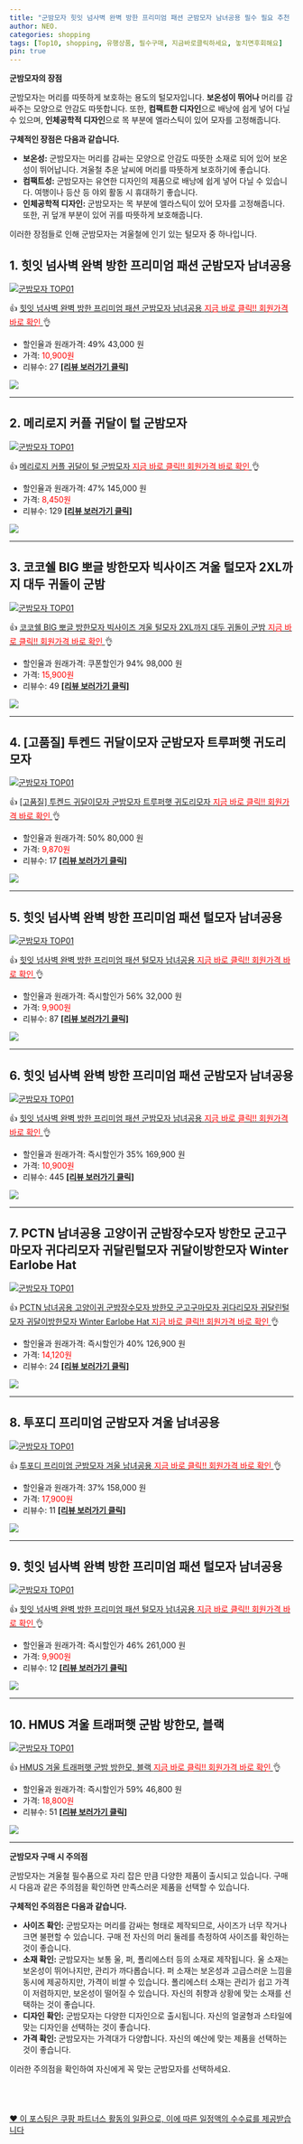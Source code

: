 ```yaml
---
title: "군밤모자 힛잇 넘사벽 완벽 방한 프리미엄 패션 군밤모자 남녀공용 필수 필요 추천 제품 비교 최저 가격 비교 장점 구매 후기 구매평"
author: NEO.
categories: shopping
tags: [Top10, shopping, 유행상품, 필수구매, 지금바로클릭하세요, 놓치면후회해요]
pin: true
---
```

**군밤모자의 장점**

군밤모자는 머리를 따뜻하게 보호하는 용도의 털모자입니다. **보온성이 뛰어나** 머리를 감싸주는 모양으로 안감도 따뜻합니다. 또한, **컴팩트한 디자인**으로 배낭에 쉽게 넣어 다닐 수 있으며, **인체공학적 디자인**으로 목 부분에 엘라스틱이 있어 모자를 고정해줍니다.

**구체적인 장점은 다음과 같습니다.**

* **보온성:** 군밤모자는 머리를 감싸는 모양으로 안감도 따뜻한 소재로 되어 있어 보온성이 뛰어납니다. 겨울철 추운 날씨에 머리를 따뜻하게 보호하기에 좋습니다.
* **컴팩트성:** 군밤모자는 유연한 디자인의 제품으로 배낭에 쉽게 넣어 다닐 수 있습니다. 여행이나 등산 등 야외 활동 시 휴대하기 좋습니다.
* **인체공학적 디자인:** 군밤모자는 목 부분에 엘라스틱이 있어 모자를 고정해줍니다. 또한, 귀 덮개 부분이 있어 귀를 따뜻하게 보호해줍니다.

이러한 장점들로 인해 군밤모자는 겨울철에 인기 있는 털모자 중 하나입니다.

   

## 1. 힛잇 넘사벽 완벽 방한 프리미엄 패션 군밤모자 남녀공용

[![군밤모자 TOP01](https://thumbnail9.coupangcdn.com/thumbnails/remote/490x490ex/image/retail/images/2689787578031450-a5a280c1-2c44-4e43-adf6-ed33399b984b.jpg)](https://link.coupang.com/re/AFFSDP?lptag=AF3617701&subid=GithubCoopas&pageKey=7605753834&traceid=V0-153&itemId=20130892200&vendorItemId=87224903642)


👍 [힛잇 넘사벽 완벽 방한 프리미엄 패션 군밤모자 남녀공용 <font color=red> 지금 바로 클릭!! 회원가격 바로 확인 </font> ](https://link.coupang.com/re/AFFSDP?lptag=AF3617701&subid=GithubCoopas&pageKey=7605753834&traceid=V0-153&itemId=20130892200&vendorItemId=87224903642) 👌 


- 할인율과 원래가격: 49%  43,000   원
- 가격: <span style='color:red'>10,900원</span>
- 리뷰수: 27  [**[리뷰 보러가기 클릭]**](https://link.coupang.com/re/AFFSDP?lptag=AF3617701&subid=GithubCoopas&pageKey=7605753834&traceid=V0-153&itemId=20130892200&vendorItemId=87224903642)

[![](/discount_price.png)](https://link.coupang.com/re/AFFSDP?lptag=AF3617701&subid=GithubCoopas&pageKey=7605753834&traceid=V0-153&itemId=20130892200&vendorItemId=87224903642)

---


   

## 2. 메리로지 커플 귀달이 털 군밤모자

[![군밤모자 TOP01](https://thumbnail7.coupangcdn.com/thumbnails/remote/490x490ex/image/rs_quotation_api/dgjo1mtj/08b85c51c38c4a1989d336278c739944.jpg)](https://link.coupang.com/re/AFFSDP?lptag=AF3617701&subid=GithubCoopas&pageKey=7643295305&traceid=V0-153&itemId=20315991469&vendorItemId=87401583085)


👍 [메리로지 커플 귀달이 털 군밤모자 <font color=red> 지금 바로 클릭!! 회원가격 바로 확인 </font> ](https://link.coupang.com/re/AFFSDP?lptag=AF3617701&subid=GithubCoopas&pageKey=7643295305&traceid=V0-153&itemId=20315991469&vendorItemId=87401583085) 👌 


- 할인율과 원래가격: 47%  145,000   원
- 가격: <span style='color:red'>8,450원</span>
- 리뷰수: 129  [**[리뷰 보러가기 클릭]**](https://link.coupang.com/re/AFFSDP?lptag=AF3617701&subid=GithubCoopas&pageKey=7643295305&traceid=V0-153&itemId=20315991469&vendorItemId=87401583085)

[![](/discount_price.png)](https://link.coupang.com/re/AFFSDP?lptag=AF3617701&subid=GithubCoopas&pageKey=7643295305&traceid=V0-153&itemId=20315991469&vendorItemId=87401583085)

---


   

## 3. 코코쉘 BIG 뽀글 방한모자 빅사이즈 겨울 털모자 2XL까지 대두 귀돌이 군밤

[![군밤모자 TOP01](https://thumbnail8.coupangcdn.com/thumbnails/remote/490x490ex/image/vendor_inventory/bb6d/fe8b101fbeec3cb3a2c5869f7972c1b1511ac763ae6585775b2d39677c82.jpg)](https://link.coupang.com/re/AFFSDP?lptag=AF3617701&subid=GithubCoopas&pageKey=7686906866&traceid=V0-153&itemId=20545426291&vendorItemId=87621896119)


👍 [코코쉘 BIG 뽀글 방한모자 빅사이즈 겨울 털모자 2XL까지 대두 귀돌이 군밤 <font color=red> 지금 바로 클릭!! 회원가격 바로 확인 </font> ](https://link.coupang.com/re/AFFSDP?lptag=AF3617701&subid=GithubCoopas&pageKey=7686906866&traceid=V0-153&itemId=20545426291&vendorItemId=87621896119) 👌 


- 할인율과 원래가격: 쿠폰할인가 94%  98,000   원
- 가격: <span style='color:red'>15,900원</span>
- 리뷰수: 49  [**[리뷰 보러가기 클릭]**](https://link.coupang.com/re/AFFSDP?lptag=AF3617701&subid=GithubCoopas&pageKey=7686906866&traceid=V0-153&itemId=20545426291&vendorItemId=87621896119)

[![](/discount_price.png)](https://link.coupang.com/re/AFFSDP?lptag=AF3617701&subid=GithubCoopas&pageKey=7686906866&traceid=V0-153&itemId=20545426291&vendorItemId=87621896119)

---


   

## 4. [고품질] 투켄드 귀달이모자 군밤모자 트루퍼햇 귀도리모자

[![군밤모자 TOP01](https://thumbnail10.coupangcdn.com/thumbnails/remote/490x490ex/image/vendor_inventory/5b8f/ef37367f129ac8b963df27e496a0213b49101ba3f26c10df93a5ffcd5608.jpg)](https://link.coupang.com/re/AFFSDP?lptag=AF3617701&subid=GithubCoopas&pageKey=7665521265&traceid=V0-153&itemId=20433680516&vendorItemId=88062537341)


👍 [[고품질] 투켄드 귀달이모자 군밤모자 트루퍼햇 귀도리모자 <font color=red> 지금 바로 클릭!! 회원가격 바로 확인 </font> ](https://link.coupang.com/re/AFFSDP?lptag=AF3617701&subid=GithubCoopas&pageKey=7665521265&traceid=V0-153&itemId=20433680516&vendorItemId=88062537341) 👌 


- 할인율과 원래가격: 50%  80,000   원
- 가격: <span style='color:red'>9,870원</span>
- 리뷰수: 17  [**[리뷰 보러가기 클릭]**](https://link.coupang.com/re/AFFSDP?lptag=AF3617701&subid=GithubCoopas&pageKey=7665521265&traceid=V0-153&itemId=20433680516&vendorItemId=88062537341)

[![](/discount_price.png)](https://link.coupang.com/re/AFFSDP?lptag=AF3617701&subid=GithubCoopas&pageKey=7665521265&traceid=V0-153&itemId=20433680516&vendorItemId=88062537341)

---


   

## 5. 힛잇 넘사벽 완벽 방한 프리미엄 패션 털모자 남녀공용

[![군밤모자 TOP01](https://thumbnail8.coupangcdn.com/thumbnails/remote/490x490ex/image/retail/images/2711788899480029-aa6d00ad-827a-4ef8-b169-a5738ad6c3be.jpg)](https://link.coupang.com/re/AFFSDP?lptag=AF3617701&subid=GithubCoopas&pageKey=7605854381&traceid=V0-153&itemId=20131362022&vendorItemId=87225360359)


👍 [힛잇 넘사벽 완벽 방한 프리미엄 패션 털모자 남녀공용 <font color=red> 지금 바로 클릭!! 회원가격 바로 확인 </font> ](https://link.coupang.com/re/AFFSDP?lptag=AF3617701&subid=GithubCoopas&pageKey=7605854381&traceid=V0-153&itemId=20131362022&vendorItemId=87225360359) 👌 


- 할인율과 원래가격: 즉시할인가 56%  32,000   원
- 가격: <span style='color:red'>9,900원</span>
- 리뷰수: 87  [**[리뷰 보러가기 클릭]**](https://link.coupang.com/re/AFFSDP?lptag=AF3617701&subid=GithubCoopas&pageKey=7605854381&traceid=V0-153&itemId=20131362022&vendorItemId=87225360359)

[![](/discount_price.png)](https://link.coupang.com/re/AFFSDP?lptag=AF3617701&subid=GithubCoopas&pageKey=7605854381&traceid=V0-153&itemId=20131362022&vendorItemId=87225360359)

---


   

## 6. 힛잇 넘사벽 완벽 방한 프리미엄 패션 군밤모자 남녀공용

[![군밤모자 TOP01](https://thumbnail7.coupangcdn.com/thumbnails/remote/490x490ex/image/retail/images/2711475377534972-5d75617d-f0f8-4fe1-a546-256900c6d9b0.jpg)](https://link.coupang.com/re/AFFSDP?lptag=AF3617701&subid=GithubCoopas&pageKey=7605753834&traceid=V0-153&itemId=20130892194&vendorItemId=87224903631)


👍 [힛잇 넘사벽 완벽 방한 프리미엄 패션 군밤모자 남녀공용 <font color=red> 지금 바로 클릭!! 회원가격 바로 확인 </font> ](https://link.coupang.com/re/AFFSDP?lptag=AF3617701&subid=GithubCoopas&pageKey=7605753834&traceid=V0-153&itemId=20130892194&vendorItemId=87224903631) 👌 


- 할인율과 원래가격: 즉시할인가 35%  169,900   원
- 가격: <span style='color:red'>10,900원</span>
- 리뷰수: 445  [**[리뷰 보러가기 클릭]**](https://link.coupang.com/re/AFFSDP?lptag=AF3617701&subid=GithubCoopas&pageKey=7605753834&traceid=V0-153&itemId=20130892194&vendorItemId=87224903631)

[![](/discount_price.png)](https://link.coupang.com/re/AFFSDP?lptag=AF3617701&subid=GithubCoopas&pageKey=7605753834&traceid=V0-153&itemId=20130892194&vendorItemId=87224903631)

---


   

## 7. PCTN 남녀공용 고양이귀 군밤장수모자 방한모 군고구마모자 귀다리모자 귀달린털모자 귀달이방한모자 Winter Earlobe Hat

[![군밤모자 TOP01](https://thumbnail10.coupangcdn.com/thumbnails/remote/490x490ex/image/vendor_inventory/a5b1/92819f8cc18012794d3f3b9d49e3d48b432c546a0079677bba1ecfa591c4.png)](https://link.coupang.com/re/AFFSDP?lptag=AF3617701&subid=GithubCoopas&pageKey=6924950102&traceid=V0-153&itemId=16736291110&vendorItemId=83918867201)


👍 [PCTN 남녀공용 고양이귀 군밤장수모자 방한모 군고구마모자 귀다리모자 귀달린털모자 귀달이방한모자 Winter Earlobe Hat <font color=red> 지금 바로 클릭!! 회원가격 바로 확인 </font> ](https://link.coupang.com/re/AFFSDP?lptag=AF3617701&subid=GithubCoopas&pageKey=6924950102&traceid=V0-153&itemId=16736291110&vendorItemId=83918867201) 👌 


- 할인율과 원래가격: 즉시할인가 40%  126,900   원
- 가격: <span style='color:red'>14,120원</span>
- 리뷰수: 24  [**[리뷰 보러가기 클릭]**](https://link.coupang.com/re/AFFSDP?lptag=AF3617701&subid=GithubCoopas&pageKey=6924950102&traceid=V0-153&itemId=16736291110&vendorItemId=83918867201)

[![](/discount_price.png)](https://link.coupang.com/re/AFFSDP?lptag=AF3617701&subid=GithubCoopas&pageKey=6924950102&traceid=V0-153&itemId=16736291110&vendorItemId=83918867201)

---


   

## 8. 투포디 프리미엄 군밤모자 겨울 남녀공용

[![군밤모자 TOP01](https://thumbnail6.coupangcdn.com/thumbnails/remote/490x490ex/image/vendor_inventory/6da1/897b8c045b03974a93ab64510315b9af51e5169e462c7b699c761a75c91b.jpg)](https://link.coupang.com/re/AFFSDP?lptag=AF3617701&subid=GithubCoopas&pageKey=6807959400&traceid=V0-153&itemId=16095651417&vendorItemId=83293184702)


👍 [투포디 프리미엄 군밤모자 겨울 남녀공용 <font color=red> 지금 바로 클릭!! 회원가격 바로 확인 </font> ](https://link.coupang.com/re/AFFSDP?lptag=AF3617701&subid=GithubCoopas&pageKey=6807959400&traceid=V0-153&itemId=16095651417&vendorItemId=83293184702) 👌 


- 할인율과 원래가격: 37%  158,000   원
- 가격: <span style='color:red'>17,900원</span>
- 리뷰수: 11  [**[리뷰 보러가기 클릭]**](https://link.coupang.com/re/AFFSDP?lptag=AF3617701&subid=GithubCoopas&pageKey=6807959400&traceid=V0-153&itemId=16095651417&vendorItemId=83293184702)

[![](/discount_price.png)](https://link.coupang.com/re/AFFSDP?lptag=AF3617701&subid=GithubCoopas&pageKey=6807959400&traceid=V0-153&itemId=16095651417&vendorItemId=83293184702)

---


   

## 9. 힛잇 넘사벽 완벽 방한 프리미엄 패션 털모자 남녀공용

[![군밤모자 TOP01](https://thumbnail8.coupangcdn.com/thumbnails/remote/490x490ex/image/retail/images/2690036096687704-a9fa7bd3-c2e4-4c73-a554-1c5af32ff371.jpg)](https://link.coupang.com/re/AFFSDP?lptag=AF3617701&subid=GithubCoopas&pageKey=7605854381&traceid=V0-153&itemId=20131362026&vendorItemId=87225360379)


👍 [힛잇 넘사벽 완벽 방한 프리미엄 패션 털모자 남녀공용 <font color=red> 지금 바로 클릭!! 회원가격 바로 확인 </font> ](https://link.coupang.com/re/AFFSDP?lptag=AF3617701&subid=GithubCoopas&pageKey=7605854381&traceid=V0-153&itemId=20131362026&vendorItemId=87225360379) 👌 


- 할인율과 원래가격: 즉시할인가 46%  261,000   원
- 가격: <span style='color:red'>9,900원</span>
- 리뷰수: 12  [**[리뷰 보러가기 클릭]**](https://link.coupang.com/re/AFFSDP?lptag=AF3617701&subid=GithubCoopas&pageKey=7605854381&traceid=V0-153&itemId=20131362026&vendorItemId=87225360379)

[![](/discount_price.png)](https://link.coupang.com/re/AFFSDP?lptag=AF3617701&subid=GithubCoopas&pageKey=7605854381&traceid=V0-153&itemId=20131362026&vendorItemId=87225360379)

---


   

## 10. HMUS 겨울 트래퍼햇 군밤 방한모, 블랙

[![군밤모자 TOP01](https://thumbnail6.coupangcdn.com/thumbnails/remote/490x490ex/image/retail/images/3113620347078171-f2fcbd0c-721f-4a6a-964c-04bc34951aa6.jpg)](https://link.coupang.com/re/AFFSDP?lptag=AF3617701&subid=GithubCoopas&pageKey=340802653&traceid=V0-153&itemId=1084861230&vendorItemId=5590808069)


👍 [HMUS 겨울 트래퍼햇 군밤 방한모, 블랙 <font color=red> 지금 바로 클릭!! 회원가격 바로 확인 </font> ](https://link.coupang.com/re/AFFSDP?lptag=AF3617701&subid=GithubCoopas&pageKey=340802653&traceid=V0-153&itemId=1084861230&vendorItemId=5590808069) 👌 


- 할인율과 원래가격: 즉시할인가 59%  46,800   원
- 가격: <span style='color:red'>18,800원</span>
- 리뷰수: 51  [**[리뷰 보러가기 클릭]**](https://link.coupang.com/re/AFFSDP?lptag=AF3617701&subid=GithubCoopas&pageKey=340802653&traceid=V0-153&itemId=1084861230&vendorItemId=5590808069)

[![](/discount_price.png)](https://link.coupang.com/re/AFFSDP?lptag=AF3617701&subid=GithubCoopas&pageKey=340802653&traceid=V0-153&itemId=1084861230&vendorItemId=5590808069)

---
**군밤모자 구매 시 주의점**

군밤모자는 겨울철 필수품으로 자리 잡은 만큼 다양한 제품이 출시되고 있습니다. 구매 시 다음과 같은 주의점을 확인하면 만족스러운 제품을 선택할 수 있습니다.

**구체적인 주의점은 다음과 같습니다.**

* **사이즈 확인:** 군밤모자는 머리를 감싸는 형태로 제작되므로, 사이즈가 너무 작거나 크면 불편할 수 있습니다. 구매 전 자신의 머리 둘레를 측정하여 사이즈를 확인하는 것이 좋습니다.
* **소재 확인:** 군밤모자는 보통 울, 퍼, 폴리에스터 등의 소재로 제작됩니다. 울 소재는 보온성이 뛰어나지만, 관리가 까다롭습니다. 퍼 소재는 보온성과 고급스러운 느낌을 동시에 제공하지만, 가격이 비쌀 수 있습니다. 폴리에스터 소재는 관리가 쉽고 가격이 저렴하지만, 보온성이 떨어질 수 있습니다. 자신의 취향과 상황에 맞는 소재를 선택하는 것이 좋습니다.
* **디자인 확인:** 군밤모자는 다양한 디자인으로 출시됩니다. 자신의 얼굴형과 스타일에 맞는 디자인을 선택하는 것이 좋습니다.
* **가격 확인:** 군밤모자는 가격대가 다양합니다. 자신의 예산에 맞는 제품을 선택하는 것이 좋습니다.

이러한 주의점을 확인하여 자신에게 꼭 맞는 군밤모자를 선택하세요.<br><br><br><br><br> [ ❤  이 포스팅은 쿠팡 파트너스 활동의 일환으로, 이에 따른 일정액의 수수료를 제공받습니다](https://link.coupang.com/a/bcEFyh)